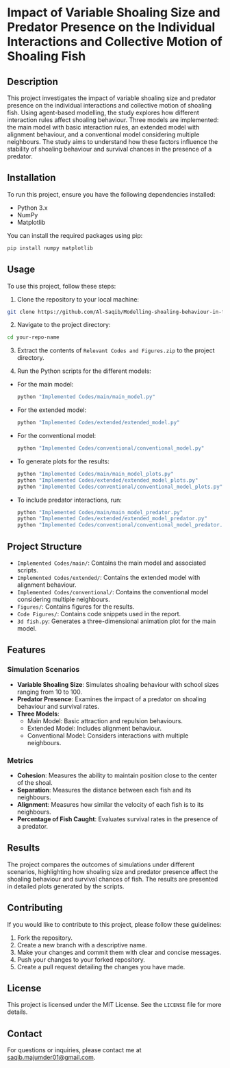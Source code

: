 # Impact of Variable Shoaling Size and Predator Presence on the Individual Interactions and Collective Motion of Shoaling Fish

## Description

This project investigates the impact of variable shoaling size and predator presence on the individual interactions and collective motion of shoaling fish. Using agent-based modelling, the study explores how different interaction rules affect shoaling behaviour. Three models are implemented: the main model with basic interaction rules, an extended model with alignment behaviour, and a conventional model considering multiple neighbours. The study aims to understand how these factors influence the stability of shoaling behaviour and survival chances in the presence of a predator.

## Installation

To run this project, ensure you have the following dependencies installed:

- Python 3.x
- NumPy
- Matplotlib

You can install the required packages using pip:

```bash
pip install numpy matplotlib
```

## Usage

To use this project, follow these steps:

1. Clone the repository to your local machine:

```bash
git clone https://github.com/Al-Saqib/Modelling-shoaling-behaviour-in-fish.git
```

2. Navigate to the project directory:

```bash
cd your-repo-name
```

3. Extract the contents of `Relevant Codes and Figures.zip` to the project directory.

4. Run the Python scripts for the different models:

- For the main model:
  ```bash
  python "Implemented Codes/main/main_model.py"
  ```

- For the extended model:
  ```bash
  python "Implemented Codes/extended/extended_model.py"
  ```

- For the conventional model:
  ```bash
  python "Implemented Codes/conventional/conventional_model.py"
  ```

- To generate plots for the results:
  ```bash
  python "Implemented Codes/main/main_model_plots.py"
  python "Implemented Codes/extended/extended_model_plots.py"
  python "Implemented Codes/conventional/conventional_model_plots.py"
  ```

- To include predator interactions, run:
  ```bash
  python "Implemented Codes/main/main_model_predator.py"
  python "Implemented Codes/extended/extended_model_predator.py"
  python "Implemented Codes/conventional/conventional_model_predator.py"
  ```

## Project Structure

- `Implemented Codes/main/`: Contains the main model and associated scripts.
- `Implemented Codes/extended/`: Contains the extended model with alignment behaviour.
- `Implemented Codes/conventional/`: Contains the conventional model considering multiple neighbours.
- `Figures/`: Contains figures for the results.
- `Code Figures/`: Contains code snippets used in the report.
- `3d fish.py`: Generates a three-dimensional animation plot for the main model.

## Features

### Simulation Scenarios

- **Variable Shoaling Size**: Simulates shoaling behaviour with school sizes ranging from 10 to 100.
- **Predator Presence**: Examines the impact of a predator on shoaling behaviour and survival rates.
- **Three Models**:
  - Main Model: Basic attraction and repulsion behaviours.
  - Extended Model: Includes alignment behaviour.
  - Conventional Model: Considers interactions with multiple neighbours.

### Metrics

- **Cohesion**: Measures the ability to maintain position close to the center of the shoal.
- **Separation**: Measures the distance between each fish and its neighbours.
- **Alignment**: Measures how similar the velocity of each fish is to its neighbours.
- **Percentage of Fish Caught**: Evaluates survival rates in the presence of a predator.

## Results

The project compares the outcomes of simulations under different scenarios, highlighting how shoaling size and predator presence affect the shoaling behaviour and survival chances of fish. The results are presented in detailed plots generated by the scripts.

## Contributing

If you would like to contribute to this project, please follow these guidelines:

1. Fork the repository.
2. Create a new branch with a descriptive name.
3. Make your changes and commit them with clear and concise messages.
4. Push your changes to your forked repository.
5. Create a pull request detailing the changes you have made.

## License

This project is licensed under the MIT License. See the `LICENSE` file for more details.

## Contact

For questions or inquiries, please contact me at saqib.majumder01@gmail.com.
